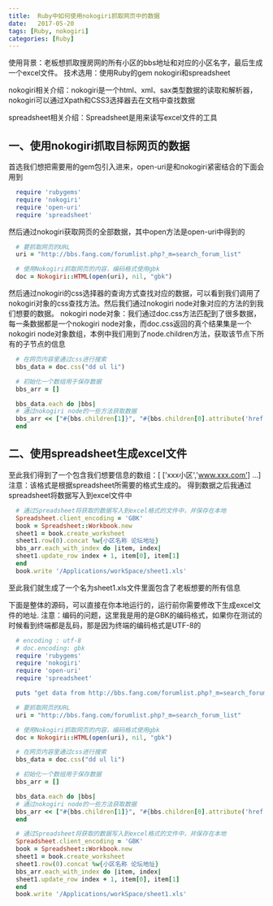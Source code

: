 ```yaml
---
title:  Ruby中如何使用nokogiri抓取网页中的数据
date:   2017-05-20
tags: [Ruby, nokogiri]
categories: [Ruby]
---
```


使用背景：老板想抓取搜房网的所有小区的bbs地址和对应的小区名字，最后生成一个excel文件。
技术选用：使用Ruby的gem nokogiri和spreadsheet

nokogiri相关介绍：nokogiri是一个html、xml、sax类型数据的读取和解析器，nokogiri可以通过Xpath和CSS3选择器去在文档中查找数据

spreadsheet相关介绍：Spreadsheet是用来读写excel文件的工具

## 一、使用nokogiri抓取目标网页的数据
首选我们想把需要用的gem包引入进来，open-uri是和nokogiri紧密结合的下面会用到
```Ruby
  require 'rubygems'
  require 'nokogiri'
  require 'open-uri'
  require 'spreadsheet'
```

然后通过nokogiri获取网页的全部数据，其中open方法是open-uri中得到的
```Ruby
  # 要抓取网页的URL
  uri = "http://bbs.fang.com/forumlist.php?_m=search_forum_list"

  # 使用Nokogiri抓取网页的内容，编码格式使用gbk
  doc = Nokogiri::HTML(open(uri), nil, "gbk")
```

然后通过nokogiri的css选择器的查询方式查找对应的数据，可以看到我们调用了nokogiri对象的css查找方法。然后我们通过nokogiri node对象对应的方法的到我们想要的数据。
nokogiri node对象：我们通过doc.css方法匹配到了很多数据，每一条数据都是一个nokogiri node对象，而doc.css返回的真个结果集是一个nokogiri node对象数组，本例中我们用到了node.children方法，获取该节点下所有的子节点的信息
```Ruby
  # 在网页内容里通过css进行搜索
  bbs_data = doc.css("dd ul li")

  # 初始化一个数组用于保存数据
  bbs_arr = []

  bbs_data.each do |bbs|
  # 通过nokogiri node的一些方法获取数据
  bbs_arr << ["#{bbs.children[1]}", "#{bbs.children[0].attribute('href').value}"]
  end
```

## 二、使用spreadsheet生成excel文件
至此我们得到了一个包含我们想要信息的数组：[ ['xxx小区','www.xxx.com'] ...]
注意：该格式是根据spreadsheet所需要的格式生成的。
得到数据之后我通过spreadsheet将数据写入到excel文件中
```Ruby
  # 通过Spreadsheet将获取的数据写入到excel格式的文件中，并保存在本地
  Spreadsheet.client_encoding = 'GBK'
  book = Spreadsheet::Workbook.new
  sheet1 = book.create_worksheet
  sheet1.row(0).concat %w{小区名称 论坛地址}
  bbs_arr.each_with_index do |item, index|
  sheet1.update_row index + 1, item[0], item[1]
  end
  book.write '/Applications/workSpace/sheet1.xls'
```
至此我们就生成了一个名为sheet1.xls文件里面包含了老板想要的所有信息

下面是整体的源码，可以直接在你本地运行的，运行前你需要修改下生成excel文件的地址.
注意：编码的问题，这里我是用的是GBK的编码格式，如果你在测试的时候看到终端都是乱码，那是因为终端的编码格式是UTF-8的
```Ruby
  # encoding : utf-8
  # doc.encoding: gbk
  require 'rubygems'
  require 'nokogiri'
  require 'open-uri'
  require 'spreadsheet'

  puts "get data from http://bbs.fang.com/forumlist.php?_m=search_forum_list"

  # 要抓取网页的URL
  uri = "http://bbs.fang.com/forumlist.php?_m=search_forum_list"

  # 使用Nokogiri抓取网页的内容，编码格式使用gbk
  doc = Nokogiri::HTML(open(uri), nil, "gbk")

  # 在网页内容里通过css进行搜索
  bbs_data = doc.css("dd ul li")

  # 初始化一个数组用于保存数据
  bbs_arr = []

  bbs_data.each do |bbs|
  # 通过nokogiri node的一些方法获取数据
  bbs_arr << ["#{bbs.children[1]}", "#{bbs.children[0].attribute('href').value}"]
  end

  # 通过Spreadsheet将获取的数据写入到excel格式的文件中，并保存在本地
  Spreadsheet.client_encoding = 'GBK'
  book = Spreadsheet::Workbook.new
  sheet1 = book.create_worksheet
  sheet1.row(0).concat %w{小区名称 论坛地址}
  bbs_arr.each_with_index do |item, index|
  sheet1.update_row index + 1, item[0], item[1]
  end
  book.write '/Applications/workSpace/sheet1.xls'
```
